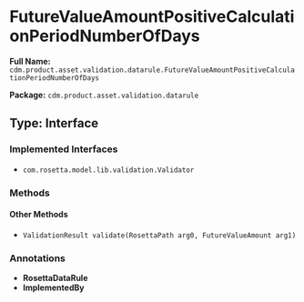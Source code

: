 # FutureValueAmountPositiveCalculationPeriodNumberOfDays

**Full Name:** `cdm.product.asset.validation.datarule.FutureValueAmountPositiveCalculationPeriodNumberOfDays`

**Package:** `cdm.product.asset.validation.datarule`

## Type: Interface

### Implemented Interfaces

- `com.rosetta.model.lib.validation.Validator`

### Methods

#### Other Methods

- `ValidationResult validate(RosettaPath arg0, FutureValueAmount arg1)`

### Annotations

- **RosettaDataRule**
- **ImplementedBy**

